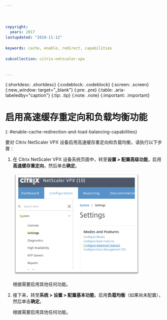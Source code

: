```yaml
---



copyright:
  years: 2017
lastupdated: "2018-11-12"

keywords: cache, enable, redirect, capabilities

subcollection: citrix-netscaler-vpx


---
```


{:shortdesc: .shortdesc}
{:codeblock: .codeblock}
{:screen: .screen}
{:new_window: target="_blank"}
{:pre: .pre}
{:table: .aria-labeledby="caption"}
{:tip: .tip}
{:note: .note}
{:important: .important}

# 启用高速缓存重定向和负载均衡功能
{: #enable-cache-redirection-and-load-balancing-capabilities}

要对 Citrix NetScaler VPX 设备启用高速缓存重定向和负载均衡，请执行以下步骤：

1. 在 Citrix NetScaler VPX 设备系统页面中，转至**设置 > 配置高级功能**，启用**高速缓存重定向**，然后单击**确定**。  

	<img src="images/fp4.png" alt="图样" style="width: 400px;"/>

	根据需要启用其他任何功能。

2. 接下来，转至**系统 > 设置 > 配置基本功能**，启用**负载均衡**（如果尚未配置），然后单击**确定**。

	根据需要启用其他任何功能。
